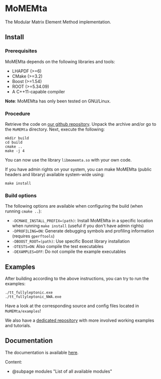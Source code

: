 # MoMEMta
The Modular Matrix Element Method implementation.

## Install

### Prerequisites

MoMEMta depends on the following libraries and tools:
   * LHAPDF (>=6)
   * CMake (>=3.2)
   * Boost (>=1.54)
   * ROOT (>=5.34.09)
   * A C++11-capable compiler

**Note**: MoMEMta has only been tested on GNU/Linux.

### Procedure

Retrieve the code on [our github repository](https://github.com/MoMEMta/MoMEMta/releases). Unpack the
archive and/or go to the `MoMEMta` directory. Next, execute the following:
```
mkdir build
cd build
cmake ..
make -j 4
```
You can now use the library `libmomemta.so` with your own code.

If you have admin rights on your system, you can make MoMEMta (public headers and library) available system-wide using:
```
make install
```

### Build options

The following options are available when configuring the build (when running `cmake ..`):
   * `-DCMAKE_INSTALL_PREFIX=(path)`: Install MoMEMta in a specific location when running `make install` (useful if you don't have admin rights)
   * `-DPROFILING=ON`: Generate debugging symbols and profiling information (requires `gperftools`)
   * `-DBOOST_ROOT=(path)`: Use specific Boost library installation
   * `-DTESTS=ON`: Also compile the test executables
   * `-DEXAMPLES=OFF`: Do not compile the example executables

## Examples

After building according to the above instructions, you can try to run the examples:
```
./tt_fullyleptonic.exe
./tt_fullyleptonic_NWA.exe
```
Have a look at the corresponding source and config files located in `MoMEMta/examples`! 

We also have a [dedicated repository](https://github.com/MoMEMta/Tutorials) with more involved working examples and tutorials.

## Documentation

The documentation is available [here](https://momemta.github.io/MoMEMta/).

Content:
- @subpage modules "List of all available modules"
